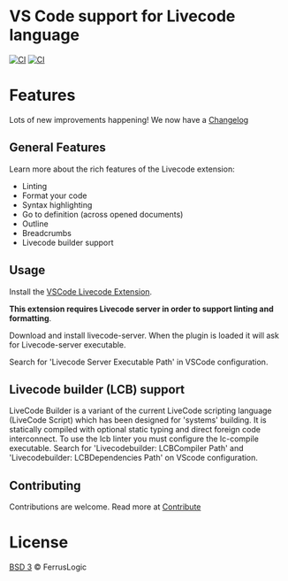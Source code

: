 # VS Code support for Livecode language

[![CI](https://github.com/ferruslogic/vscode-livecodescript/actions/workflows/ci.yml/badge.svg)](https://github.com/ferruslogic/vscode-livecodescript/actions/workflows/ci.yml) [![CI](https://badgen.net/vs-marketplace/v/ferruslogic.livecodescript)](https://marketplace.visualstudio.com/items?itemName=ferruslogic.livecodescript)

# Features

Lots of new improvements happening! We now have a [Changelog](CHANGELOG.md)

## General Features

Learn more about the rich features of the Livecode extension:

- Linting
- Format your code
- Syntax highlighting
- Go to definition (across opened documents)
- Outline
- Breadcrumbs
- Livecode builder support

## Usage

Install the [VSCode Livecode Extension](https://marketplace.visualstudio.com/items?itemName=FerrusLogic.livecodescript).

**This extension requires Livecode server in order to support linting and formatting**.

Download and install livecode-server. When the plugin is loaded it will ask for Livecode-server executable.

Search for 'Livecode Server Executable Path' in VSCode configuration.

## Livecode builder (LCB) support

LiveCode Builder is a variant of the current LiveCode scripting language (LiveCode Script) which has been designed for 'systems' building. It is statically compiled with optional static typing and direct foreign code interconnect.
To use the lcb linter you must configure the lc-compile executable. Search for 'Livecodebuilder: LCBCompiler Path' and 'Livecodebuilder: LCBDependencies Path' on VScode configuration.

## Contributing

Contributions are welcome. Read more at [Contribute](CONTRIBUTING.md)

# License

[BSD 3](LICENSE.md) &copy; FerrusLogic
